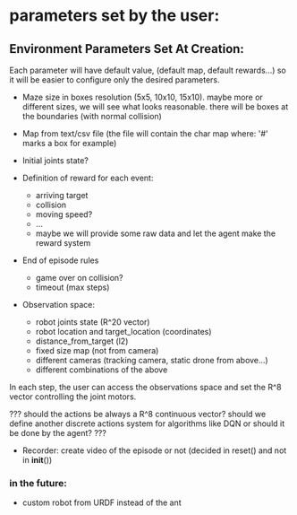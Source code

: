 # parameters set by the user:

## Environment Parameters Set At Creation:

Each parameter will have default value, (default map, default rewards...) so it will be 
easier to configure only the desired parameters.

* Maze size in boxes resolution (5x5, 10x10, 15x10). maybe more or different sizes, we will see what looks reasonable.
there will be boxes at the boundaries (with normal collision)

* Map from text/csv file (the file will contain the char map where: '#' marks a box for example)

* Initial joints state?
    
* Definition of reward for each event: 
    - arriving target
    - collision 
    - moving speed? 
    - ...
    - maybe we will provide some raw data and let the agent make the reward system

* End of episode rules
    - game over on collision?
    - timeout (max steps)
  
* Observation space:
    - robot joints state (R^20 vector)
    - robot location and target_location (coordinates)
    - distance_from_target (l2)
    - fixed size map (not from camera) 
    - different cameras (tracking camera, static drone from above...)
    - different combinations of the above

In each step, the user can access the observations space and set the R^8 vector controlling the joint motors.

??? should the actions be always a R^8 continuous vector?
 should we define another discrete actions system for algorithms like DQN or should it be done by the agent? ???

* Recorder: create video of the episode or not (decided in reset() and not in __init__())

### in the future:
* custom robot from URDF instead of the ant
